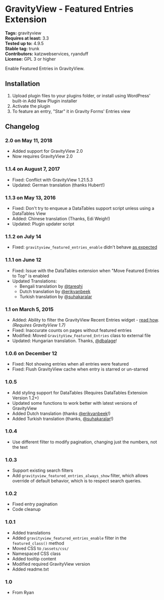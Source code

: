 # GravityView - Featured Entries Extension #
**Tags:** gravityview  
**Requires at least:** 3.3  
**Tested up to:** 4.9.5  
**Stable tag:** trunk  
**Contributors:** katzwebservices, ryanduff  
**License:** GPL 3 or higher  

Enable Featured Entries in GravityView.

## Installation ##

1. Upload plugin files to your plugins folder, or install using WordPress' built-in Add New Plugin installer
2. Activate the plugin
3. To feature an entry, "Star" it in Gravity Forms' Entries view

## Changelog ##

### 2.0 on May 11, 2018 ###

* Added support for GravityView 2.0
* Now requires GravityView 2.0

### 1.1.4 on August 7, 2017 ###

* Fixed: Conflict with GravityView 1.21.5.3
* Updated: German translation (thanks Hubert!)

### 1.1.3 on May 13, 2016 ###
* Fixed: Don't try to enqueue a DataTables support script unless using a DataTables View
* Added: Chinese translation (Thanks, Edi Weigh!)
* Updated: Plugin updater script

### 1.1.2 on July 14 ###
* Fixed: `gravityview_featured_entries_enable` didn't behave [as expected](http://docs.gravityview.co/article/239-how-to-feature-an-entry-using-php)

### 1.1.1 on June 12 ###
* Fixed: Issue with the DataTables extension when "Move Featured Entries to Top" is enabled
* Updated Translations:
    - Bengali translation by [@tareqhi](https://www.transifex.com/accounts/profile/tareqhi/)
    - Dutch translation by [@erikvanbeek](https://www.transifex.com/accounts/profile/erikvanbeek/)
    - Turkish translation by [@suhakaralar](https://www.transifex.com/accounts/profile/suhakaralar/)

### 1.1 on March 5, 2015 ###
* Added: Ability to filter the GravityView Recent Entries widget - [read how](http://docs.gravityview.co/article/241-show-only-featured-entries-in-the-recent-entries-widget). *(Requires GravityView 1.7)*
* Fixed: Inaccurate counts on pages without featured entries
* Modified: Moved `GravityView_Featured_Entries` class to external file
* Updated: Hungarian translation. Thanks, [@dbalage](https://www.transifex.com/accounts/profile/dbalage/)!

### 1.0.6 on December 12 ###
* Fixed: Not showing entries when all entries were featured
* Fixed: Flush GravityView cache when entry is starred or un-starred

### 1.0.5 ###
* Add styling support for DataTables (Requires DataTables Extension Version 1.2+)
* Updated some functions to work better with latest versions of GravityView
* Added Dutch translation (thanks [@erikvanbeek](https://www.transifex.com/accounts/profile/erikvanbeek/)!)
* Added Turkish translation (thanks, [@suhakaralar](https://www.transifex.com/accounts/profile/suhakaralar/)!)

### 1.0.4 ###
* Use different filter to modify pagination, changing just the numbers, not the text

### 1.0.3 ###
* Support existing search filters
* Add `gravityview_featured_entries_always_show` filter, which allows override of default behavior, which is to respect search queries.

### 1.0.2 ###
* Fixed entry pagination
* Code cleanup

### 1.0.1 ###
* Added translations
* Added `gravityview_featured_entries_enable` filter in the `featured_class()` method
* Moved CSS to `/assets/css/`
* Namespaced CSS class
* Added tooltip content
* Modified required GravityView version
* Added readme.txt

### 1.0 ###
* From Ryan